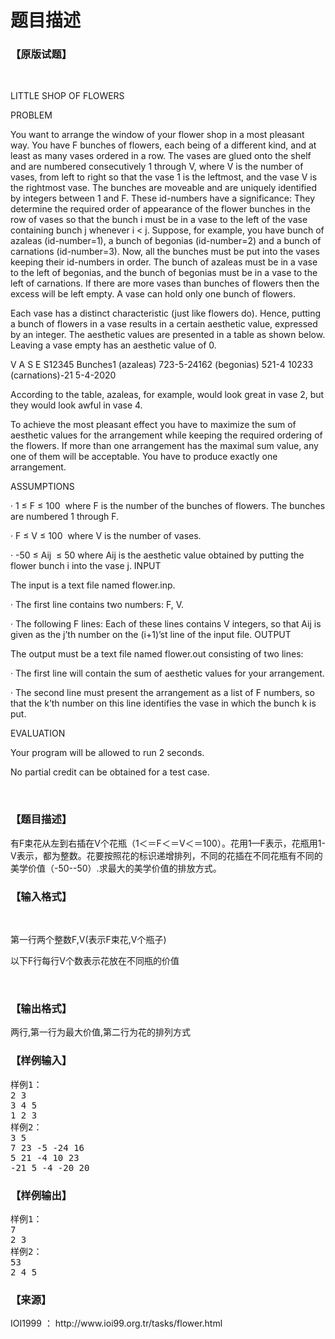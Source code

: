 # 题目描述


<h3>
【原版试题】
</h3>
<p>
<br/>
</p>
<p>
LITTLE SHOP OF FLOWERS
</p>
<p>
PROBLEM
</p>
<p>
You want to arrange the window of your flower shop in a most pleasant way. You have F bunches of flowers, each being of a different kind, and at least as many vases ordered in a row. The vases are glued onto the shelf and are numbered consecutively 1 through V, where V is the number of vases, from left to right so that the vase 1 is the leftmost, and the vase V is the rightmost vase. The bunches are moveable and are uniquely identified by integers between 1 and F. These id-numbers have a significance: They determine the required order of appearance of the flower bunches in the row of vases so that the bunch i must be in a vase to the left of the vase containing bunch j whenever i &lt; j. Suppose, for example, you have bunch of azaleas (id-number=1), a bunch of begonias (id-number=2) and a bunch of carnations (id-number=3). Now, all the bunches must be put into the vases keeping their id-numbers in order. The bunch of azaleas must be in a vase to the left of begonias, and the bunch of begonias must be in a vase to the left of carnations. If there are more vases than bunches of flowers then the excess will be left empty. A vase can hold only one bunch of flowers.
</p>
<p>
Each vase has a distinct characteristic (just like flowers do). Hence, putting a bunch of flowers in a vase results in a certain aesthetic value, expressed by an integer. The aesthetic values are presented in a table as shown below. Leaving a vase empty has an aesthetic value of 0.
</p>
<p>
V A S E S12345 Bunches1 (azaleas) 723-5-24162 (begonias) 521-4 10233 (carnations)-21 5-4-2020
</p>
<p>
According to the table, azaleas, for example, would look great in vase 2, but they would look awful in vase 4.
</p>
<p>
To achieve the most pleasant effect you have to maximize the sum of aesthetic values for the arrangement while keeping the required ordering of the flowers. If more than one arrangement has the maximal sum value, any one of them will be acceptable. You have to produce exactly one arrangement.
</p>
<p>
ASSUMPTIONS
</p>
<p>
· 1 ≤ F ≤ 100  where F is the number of the bunches of flowers. The bunches are numbered 1 through F.
</p>
<p>
· F ≤ V ≤ 100  where V is the number of vases.
</p>
<p>
· -50 ≤ Aij  ≤ 50 where Aij is the aesthetic value obtained by putting the flower bunch i into the vase j. INPUT
</p>
<p>
The input is a text file named flower.inp.
</p>
<p>
· The first line contains two numbers: F, V.
</p>
<p>
· The following F lines: Each of these lines contains V integers, so that Aij is given as the j’th number on the (i+1)’st line of the input file. OUTPUT
</p>
<p>
The output must be a text file named flower.out consisting of two lines:
</p>
<p>
· The first line will contain the sum of aesthetic values for your arrangement.
</p>
<p>
· The second line must present the arrangement as a list of F numbers, so that the k’th number on this line identifies the vase in which the bunch k is put.
</p>
<p>
EVALUATION
</p>
<p>
Your program will be allowed to run 2 seconds.
</p>
<p>
No partial credit can be obtained for a test case.
</p>
<p>
<br/>
</p>
<h3>
【题目描述】
</h3>
<p>
有F束花从左到右插在V个花瓶（1＜＝F＜＝V＜＝100）。花用1—F表示，花瓶用1-V表示，都为整数。花要按照花的标识递增排列，不同的花插在不同花瓶有不同的美学价值（-50--50）.求最大的美学价值的排放方式。
</p>
<h3>
【输入格式】
</h3>
<p>
<br/>
</p>
<p>
第一行两个整数F,V(表示F束花,V个瓶子)
</p>
<p>
以下F行每行V个数表示花放在不同瓶的价值
</p>
<p>
<br/>
</p>
<h3>
【输出格式】
</h3>
<p>
两行,第一行为最大价值,第二行为花的排列方式
</p>
<h3>
【样例输入】
</h3>
<pre>样例1：
2 3
3 4 5
1 2 3
样例2：
3 5 
7 23 -5 -24 16
5 21 -4 10 23
-21 5 -4 -20 20
</pre>
<h3>
【样例输出】
</h3>
<pre>样例1：
7
2 3
样例2：
53 
2 4 5</pre>
<h3>
【来源】
</h3>
<p>
IOI1999 ： http://www.ioi99.org.tr/tasks/flower.html
</p>
